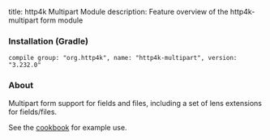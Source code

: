 title: http4k Multipart Module
description: Feature overview of the http4k-multipart form module

### Installation (Gradle)
```compile group: "org.http4k", name: "http4k-multipart", version: "3.232.0"```

### About

Multipart form support for fields and files, including a set of lens extensions for fields/files.

See the [cookbook](/cookbook/multipart_forms/) for example use.
